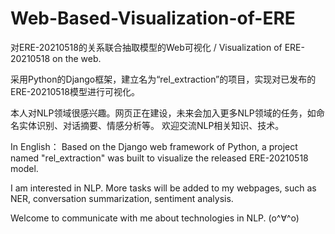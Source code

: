 # Web-Based-Visualization-of-ERE
对ERE-20210518的关系联合抽取模型的Web可视化 / Visualization of ERE-20210518 on the web.

采用Python的Django框架，建立名为“rel_extraction”的项目，实现对已发布的ERE-20210518模型进行可视化。

本人对NLP领域很感兴趣。网页正在建设，未来会加入更多NLP领域的任务，如命名实体识别、对话摘要、情感分析等。
欢迎交流NLP相关知识、技术。

In English：
Based on the Django web framework of Python, a project named "rel_extraction" was built to visualize the released ERE-20210518 model.

I am interested in NLP. More tasks will be added to my webpages, such as NER, conversation summarization, sentiment analysis.

Welcome to communicate with me about technologies in NLP.
(o^∀^o)
